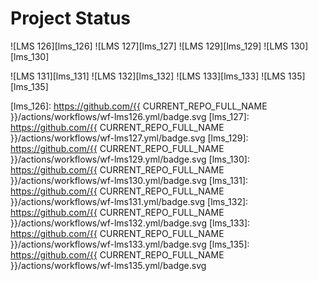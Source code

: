 # Project Status

![LMS 126][lms_126]
![LMS 127][lms_127]
![LMS 129][lms_129]
![LMS 130][lms_130]

![LMS 131][lms_131]
![LMS 132][lms_132]
![LMS 133][lms_133]
![LMS 135][lms_135]

<!-- Change REPO_NAME for the name of your repository -->
[lms_126]: https://github.com/{{ CURRENT_REPO_FULL_NAME }}/actions/workflows/wf-lms126.yml/badge.svg
[lms_127]: https://github.com/{{ CURRENT_REPO_FULL_NAME }}/actions/workflows/wf-lms127.yml/badge.svg
[lms_129]: https://github.com/{{ CURRENT_REPO_FULL_NAME }}/actions/workflows/wf-lms129.yml/badge.svg
[lms_130]: https://github.com/{{ CURRENT_REPO_FULL_NAME }}/actions/workflows/wf-lms130.yml/badge.svg
[lms_131]: https://github.com/{{ CURRENT_REPO_FULL_NAME }}/actions/workflows/wf-lms131.yml/badge.svg
[lms_132]: https://github.com/{{ CURRENT_REPO_FULL_NAME }}/actions/workflows/wf-lms132.yml/badge.svg
[lms_133]: https://github.com/{{ CURRENT_REPO_FULL_NAME }}/actions/workflows/wf-lms133.yml/badge.svg
[lms_135]: https://github.com/{{ CURRENT_REPO_FULL_NAME }}/actions/workflows/wf-lms135.yml/badge.svg
